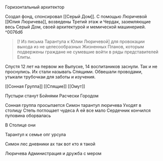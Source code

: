 Горизонтальный архитектор

Создал фонд, спонсировал [[Серый Дом]]. С помощью Люричевой [[Юлия Люричева]], возведены Третий этаж и Чердак, заземляющие весь Серый Дом, своей архитектурой и мемической машинерией.    ^0076d6

>[! Из письма Тарантула к Юлии Люричевой]
>для провокации выхода из не целесообразных Жизненных Планов, которым подвержены граждане не сумевшие войти в ряды представителей Елиты.

Спустя 12 лет на первом же Выпуске, 14 воспитаников заснули. Так и не проснулись. Их стали называть Спящими. Обвешали проводами, утыкали трубочкаи для заботы и изучения.

[[Сонная Группа]]  [[Спящие]] [[Омут]] 





Пустыри станут Бойнями
Расчески Городом

Сонная группа просыпается
Симон тарантул люричева
Уходят в столицу
Степь поглощает чудеса
А ей все мало 
Сердечник кончился пуповина оборвалась

В Столице они

Тарантул к семье опг урсула

Симон лес дневники ах так вот кто я такой

Люричева Администрация и дружба с мером